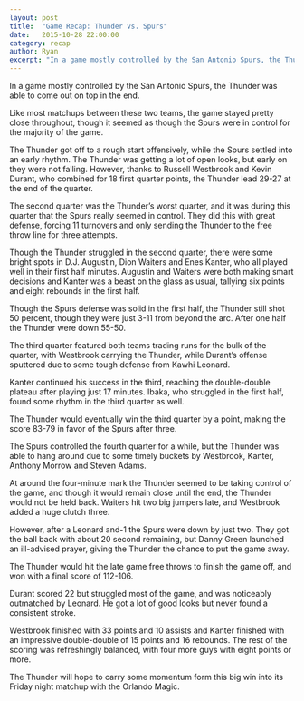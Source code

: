 ```yaml
---
layout: post
title:  "Game Recap: Thunder vs. Spurs"
date:   2015-10-28 22:00:00
category: recap
author: Ryan
excerpt: "In a game mostly controlled by the San Antonio Spurs, the Thunder was able to come out on top in the end..."
---
```


In a game mostly controlled by the San Antonio Spurs, the Thunder was able to come out on top in the end.

Like most matchups between these two teams, the game stayed pretty close throughout, though it seemed as though the Spurs were in control for the majority of the game. 

The Thunder got off to a rough start offensively, while the Spurs settled into an early rhythm. The Thunder was getting a lot of open looks, but early on they were not falling. However, thanks to Russell Westbrook and Kevin Durant, who combined for 18 first quarter points, the Thunder lead 29-27 at the end of the quarter. 

The second quarter was the Thunder’s worst quarter, and it was during this quarter that the Spurs really seemed in control. They did this with great defense, forcing 11 turnovers and only sending the Thunder to the free throw line for three attempts.

Though the Thunder struggled in the second quarter, there were some bright spots in D.J. Augustin, Dion Waiters and Enes Kanter, who all played well in their first half minutes. Augustin and Waiters were both making smart decisions and Kanter was a beast on the glass as usual, tallying six points and eight rebounds in the first half. 

Though the Spurs defense was solid in the first half, the Thunder still shot 50 percent, though they were just 3-11 from beyond the arc. After one half the Thunder were down 55-50.

The third quarter featured both teams trading runs for the bulk of the quarter, with Westbrook carrying the Thunder, while Durant’s offense sputtered due to some tough defense from Kawhi Leonard. 

Kanter continued his success in the third, reaching the double-double plateau after playing just 17 minutes. Ibaka, who struggled in the first half, found some rhythm in the third quarter as well. 

The Thunder would eventually win the third quarter by a point, making the score 83-79 in favor of the Spurs after three. 

The Spurs controlled the fourth quarter for a while, but the Thunder was able to hang around due to some timely buckets by Westbrook, Kanter, Anthony Morrow and Steven Adams.

At around the four-minute mark the Thunder seemed to be taking control of the game, and though it would remain close until the end, the Thunder would not be held back. Waiters hit two big jumpers late, and Westbrook added a huge clutch three. 

However, after a Leonard and-1 the Spurs were down by just two. They got the ball back with about 20 second remaining, but Danny Green launched an ill-advised prayer, giving the Thunder the chance to put the game away. 

The Thunder would hit the late game free throws to finish the game off, and won with a final score of 112-106. 

Durant scored 22 but struggled most of the game, and was noticeably outmatched by Leonard. He got a lot of good looks but never found a consistent stroke. 

Westbrook finished with 33 points and 10 assists and Kanter finished with an impressive double-double of 15 points and 16 rebounds. The rest of the scoring was refreshingly balanced, with four more guys with eight points or more. 

The Thunder will hope to carry some momentum form this big win into its Friday night matchup with the Orlando Magic. 
